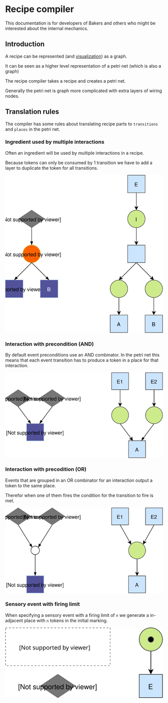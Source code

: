# Recipe compiler

This documentation is for developers of Bakers and others who might be interested about the internal mechanics.

## Introduction

A recipe can be represented (and [visualization](visualization)) as a graph.

It can be seen as a higher level representation of a petri net (which is also a graph)

The recipe compiler takes a recipe and creates a petri net.

Generally the petri net is graph more complicated with extra layers of wiring nodes.

## Translation rules

The compiler has some rules about translating recipe parts to `transitions` and `places` in the petri net.

### Ingredient used by multiple interactions

Often an ingredient will be used by multiple interactions in a recipe.

Because tokens can only be consumed by 1 transition we have to add a layer to duplicate the token for all transitions.

![](RecipeCompiler-draw.io-MultipleInteractions.svg)

### Interaction with precondition (AND)

By default event preconditions use an AND combinator. In the petri net this means that each event transition has
to produce a token in a place for that interaction.

![](RecipeCompiler-draw.io-ANDPrecondition.svg)

### Interaction with precodition (OR)

Events that are grouped in an OR combinator for an interaction output a token to the same place.

Therefor when one of them fires the condition for the transition to fire is met.

![](RecipeCompiler-draw.io-ORPrecondition.svg)

### Sensory event with firing limit

When specifying a sensory event with a firing limit of `n` we generate a in-adjacent place with `n` tokens in the
initial marking.

![](RecipeCompiler-draw.io-FiringLimit.svg)